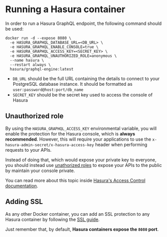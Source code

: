 # Running a Hasura container
In order to run a Hasura GraphQL endpoint, the following command should be used: 

```shell
docker run -d --expose 8080 \
  -e HASURA_GRAPHQL_DATABASE_URL=<DB_URL> \
  -e HASURA_GRAPHQL_ENABLE_CONSOLE=true \
  -e HASURA_GRAPHQL_ACCESS_KEY=<SECRET_KEY> \
  -e HASURA_GRAPHQL_UNAUTHORIZED_ROLE=anonymous \
  --name hasura \
  --restart always \
  hasura/graphql-engine:latest
``` 

- `DB_URL` should be the full URL containing the details to connect to your PostgreSQL database instance. It should be formatted as `user:password@host:port/db_name`
- `SECRET_KEY` should be the secret key used to access the console of Hasura

## Unauthorized role
By using the `HASURA_GRAPHQL_ACCESS_KEY` environmental variable, you will enable the protection for the Hasura console, which is **always recommended**. However, this will require your applications to use the `x-hasura-admin-secret/x-hasura-access-key` header when performing requests to your APIs. 

Instead of doing that, which would expose your private key to everyone, you should instead use [unathorized roles](https://hasura.io/docs/1.0/graphql/core/auth/authentication/unauthenticated-access.html) to expose your APIs to the public by maintain your console private.

You can read more about this topic inside [Hasura's Access Control documentation](https://hasura.io/docs/1.0/graphql/core/auth/authorization/index.html).

## Adding SSL
As any other Docker container, you can add an SSL protection to any Hasura container by following the [SSL guide](../ssl). 

Just remember that, by default, **Hasura containers expose the `8080` port**.
